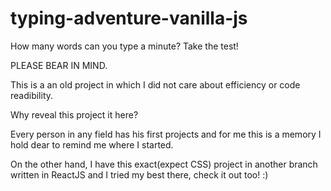 # typing-adventure-vanilla-js
How many words can you type a minute? Take the test!

PLEASE BEAR IN MIND.

This is a an old project in which I did not care about efficiency or code readibility. 

Why reveal this project it here?

Every person in any field has his first projects and for me this is a memory I hold dear to remind me where I started.

On the other hand, I have this exact(expect CSS) project in another branch written in ReactJS and I tried my best there, check it out too! :)
